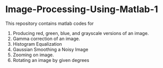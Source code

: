 # Image-Processing-Using-Matlab-1
This repository contains matlab codes for
1. Producing red, green, blue, and grayscale versions of an image.
2. Gamma correction of an image.
3. Histogram Equalization
4. Gaussian Smoothing a Noisy Image
5. Zooming on image.
6. Rotating an image by given degrees
